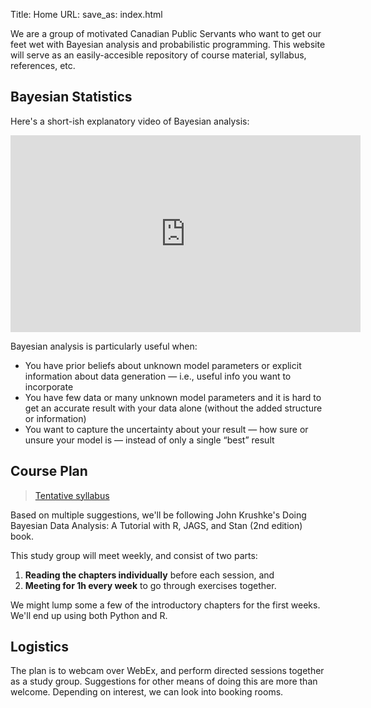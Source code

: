Title: Home
URL:
save_as: index.html

We are a group of motivated Canadian Public Servants who want to get our feet wet with Bayesian analysis and probabilistic programming. 
This website will serve as an easily-accesible repository of course material, syllabus, references, etc.

## Bayesian Statistics
Here's a short-ish explanatory video of Bayesian analysis:

<iframe width="560" height="315" src="https://www.youtube.com/embed/3OJEae7Qb_o?start=213" frameborder="0" allow="accelerometer; autoplay; encrypted-media; gyroscope; picture-in-picture" allowfullscreen></iframe>

Bayesian analysis is particularly useful when:

* You have prior beliefs about unknown model parameters or explicit information about data generation &mdash; i.e., useful info you want to incorporate
* You have few data or many unknown model parameters and it is hard to get an accurate result with your data alone (without the added structure or information)
* You want to capture the uncertainty about your result &mdash; how sure or unsure your model is &mdash; instead of only a single “best” result

## Course Plan

>[Tentative syllabus](pages/syllabus.html)

Based on multiple suggestions, we'll be following John Krushke's Doing Bayesian Data Analysis: A Tutorial with R, JAGS, and Stan (2nd edition) book.

This study group will meet weekly, and consist of two parts:

1. **Reading the chapters individually** before each session, and
2. **Meeting for 1h every week** to go through exercises together.

We might lump some a few of the introductory chapters for the first weeks. We'll end up using both Python and R.

## Logistics

The plan is to webcam over WebEx, and perform directed sessions together as a study group. Suggestions for other means of doing this are more than welcome. Depending on interest, we can look into booking rooms.
